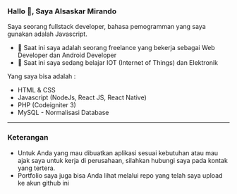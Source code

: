 ### Hallo 👋, Saya Alsaskar Mirando

Saya seorang fullstack developer, bahasa pemogramman yang saya gunakan adalah Javascript. 

- 🔭 Saat ini saya adalah seorang freelance yang bekerja sebagai Web Developer dan Android Developer 
- 🌱 Saat ini saya sedang belajar IOT (Internet of Things) dan Elektronik

Yang saya bisa adalah :
- HTML & CSS
- Javascript (NodeJs, React JS, React Native)
- PHP (Codeigniter 3)
- MySQL - Normalisasi Database

-----
### Keterangan
* Untuk Anda yang mau dibuatkan aplikasi sesuai kebutuhan atau mau ajak saya untuk kerja di perusahaan, silahkan hubungi saya pada kontak yang tertera.
* Portfolio saya juga bisa Anda lihat melalui repo yang telah saya upload ke akun github ini
